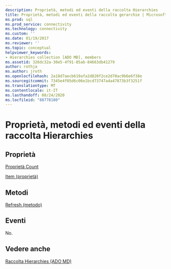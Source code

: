 ```yaml
---
description: Proprietà, metodi ed eventi della raccolta Hierarchies
title: Proprietà, metodi ed eventi della raccolta gerarchie | Microsoft Docs
ms.prod: sql
ms.prod_service: connectivity
ms.technology: connectivity
ms.custom: ''
ms.date: 01/19/2017
ms.reviewer: ''
ms.topic: conceptual
helpviewer_keywords:
- Hierarchies collection [ADO MD], members
ms.assetid: 326dc32a-30e5-4f91-85ab-84663db41279
author: rothja
ms.author: jroth
ms.openlocfilehash: 2a18d7aecb619afa2d820f2ce2d70ac9b6e6f38e
ms.sourcegitcommit: 7345e4f05d6c06e1bcd73747a4a47873b3f3251f
ms.translationtype: MT
ms.contentlocale: it-IT
ms.lasthandoff: 08/24/2020
ms.locfileid: "88778100"
---
```

# <a name="hierarchies-collection-properties-methods-and-events"></a>Proprietà, metodi ed eventi della raccolta Hierarchies
## <a name="properties"></a>Proprietà  
 [Proprietà Count](../ado-api/count-property-ado.md)  
  
 [Item (proprietà)](../ado-api/item-property-ado.md)  
  
## <a name="methods"></a>Metodi  
 [Refresh (metodo)](../ado-api/refresh-method-ado.md)  
  
## <a name="events"></a>Eventi  
 No.  
  
## <a name="see-also"></a>Vedere anche  
 [Raccolta Hierarchies (ADO MD)](./hierarchies-collection-ado-md.md)